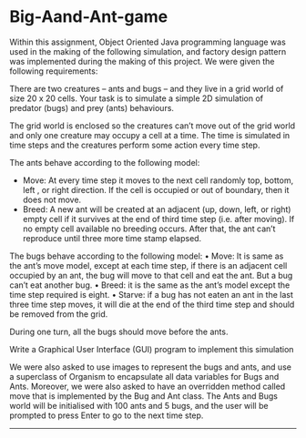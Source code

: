 # Big-Aand-Ant-game

<p>Within this assignment, Object Oriented Java programming language was used in the making of the following simulation, and factory design pattern was implemented during the making of this project. We were given the following requirements:

There are two creatures – ants and bugs – and they live in a grid world of size 20 x 20 cells. Your task is to simulate a simple 2D simulation of predator (bugs) and prey (ants) behaviours. 
	
The grid world is enclosed so the creatures can’t move out of the grid world and only one creature may occupy a cell at a time. The time is simulated in time steps and the creatures perform some action every time step. 

The ants behave according to the following model: 
	<ul>
<li>Move: At every time step it moves to the next cell randomly top, bottom, left , or right direction. If the cell is occupied or out of boundary, then it does not move. </li>
<li>Breed: A new ant will be created at an adjacent (up, down, left, or right) empty cell if it survives at the end of third time step (i.e. after moving). If no empty cell available no breeding occurs. After that, the ant can’t reproduce until three more time stamp elapsed. </li>
</ul>

The bugs behave according to the following model: 
•	Move: It is same as the ant’s move model, except at each time step, if there is an adjacent cell occupied by an ant, the bug will move to that cell and eat the ant. But a bug can’t eat another bug. 
•	Breed: it is the same as the ant’s model except the time step required is eight. 
•	Starve: if a bug has not eaten an ant in the last three time step moves, it will die at the end of the third time step and should be removed from the grid. 

During one turn, all the bugs should move before the ants. 

Write a Graphical User Interface (GUI) program to implement this simulation

We were also asked to use images to represent the bugs and ants, and use a superclass of Organism to encapsulate all data variables for Bugs and Ants.
Moreover, we were also asked to have an overridden method called move that is implemented by the Bug and Ant class.
The Ants and Bugs world will be initialised with 100 ants and 5 bugs, and the user will be prompted to press Enter to go to the next time step.
	</p>
<hr>
